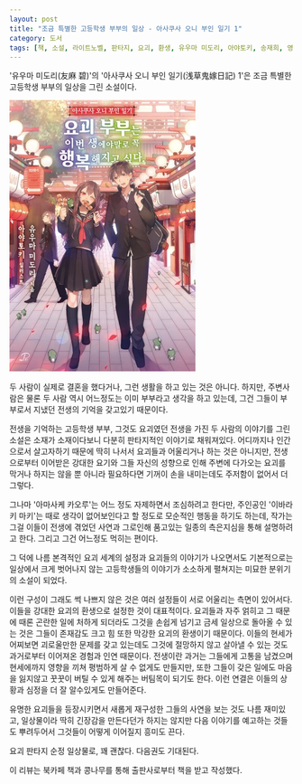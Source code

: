 ```yaml
---
layout: post
title: "조금 특별한 고등학생 부부의 일상 - 아사쿠사 오니 부인 일기 1"
category: 도서
tags: [책, 소설, 라이트노벨, 판타지, 요괴, 환생, 유우마 미도리, 아야토키, 송재희, 영상출판미디어, 노블엔진 팝, 북카페 책과 콩나무, 서평]
---
```


'유우마 미도리(友麻 碧)'의
'아사쿠사 오니 부인 일기(浅草鬼嫁日記) 1'은
조금 특별한 고등학생 부부의 일상을 그린 소설이다.

![표지](/images/book/asakusa-oniyome-nikki-1-book-h480.jpg)

두 사람이 실제로 결혼을 했다거나, 그런 생활을 하고 있는 것은 아니다.
하지만, 주변사람은 물론 두 사람 역시 어느정도는 이미 부부라고 생각을 하고 있는데,
그건 그들이 부부로서 지냈던 전생의 기억을 갖고있기 때문이다.

전생을 기억하는 고등학생 부부, 그것도 요괴였던 전생을 가진 두 사람의 이야기를 그린 소설은
소재가 소재이다보니 다분히 판타지적인 이야기로 채워져있다.
어디까지나 인간으로서 살고자하기 때문에 딱히 나서서 요괴들과 어울리거나 하는 것은 아니지만,
전생으로부터 이어받은 강대한 요기와 그들 자신의 성향으로 인해
주변에 다가오는 요괴를 막거나 하지는 않을 뿐 아니라 필요하다면 기꺼이 손을 내미는데도 주저함이 없어서 더 그렇다.

그나마 '아마사케 카오루'는 어느 정도 자제하면서 조심하려고 한다만,
주인공인 '이바라키 마키'는 때로 생각이 없어보인다고 할 정도로 모순적인 행동을 하기도 하는데,
작가는 그걸 이들이 전생에 겪었던 사연과 그로인해 품고있는 일종의 측은지심을 통해 설명하려고 한다.
그리고 그건 어느정도 먹히는 편이다.

그 덕에 나름 본격적인 요괴 세계의 설정과 요괴들의 이야기가 나오면서도
기본적으로는 일상에서 크게 벗어나지 않는 고등학생들의 이야기가 소소하게 펼쳐지는
미묘한 분위기의 소설이 되었다.

이런 구성이 그래도 썩 나쁘지 않은 것은 여러 설정들이 서로 어울리는 측면이 있어서다.
이들을 강대한 요괴의 환생으로 설정한 것이 대표적이다.
요괴들과 자주 얽히고 그 때문에 때론 곤란한 일에 처하게 되더라도
그것을 손쉽게 넘기고 금세 일상으로 돌아올 수 있는 것은
그들이 존재감도 크고 힘 또한 막강한 요괴의 환생이기 때문이다.
이들의 현세가 어찌보면 괴로울만한 문제를 갖고 있는데도
그것에 절망하지 않고 살아낼 수 있는 것도 과거로부터 이어져온 경험과 인연 때문이다.
전생이란 과거는 그들에게 고통을 남겼으며 현세에까지 영향을 끼쳐 평범하게 살 수 없게도 만들지만,
또한 그들이 갖은 일에도 마음을 잃지않고 꿋꿋이 버틸 수 있게 해주는 버팀목이 되기도 한다.
이런 연결은 이들의 상황과 심정을 더 잘 알수있게도 만들어준다.

유명한 요괴들을 등장시키면서 새롭게 재구성한 그들의 사연을 보는 것도 나름 재미있고,
일상물이라 딱히 긴장감을 만든다던가 하지는 않지만 다음 이야기를 예고하는 것들도 뿌려두어서 그것들이 어떻게 이어질지 흥미도 끈다.

요괴 판타지 순정 일상물로, 꽤 괜찮다.
다음권도 기대된다.



<div class="im im-info">
이 리뷰는 북카페 책과 콩나무를 통해 출판사로부터 책을 받고 작성했다.
</div>

